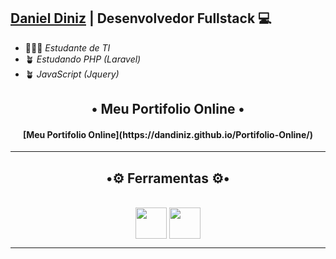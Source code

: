 ## [Daniel Diniz](https://github.com/DanDiniz) | Desenvolvedor Fullstack 💻

- 👨🏾‍🎓 *Estudante de TI*
- 🪴 *Estudando PHP (Laravel)*
- 🪴 *JavaScript (Jquery)*
 
<h2 align = "center">• Meu Portifolio Online •</h2>

<h4 align="center">[Meu Portifolio Online](https://dandiniz.github.io/Portifolio-Online/)</h4>

***
<h2 align = "center">•⚙️ Ferramentas ⚙️•</h2>
<div style="display:inline_block" align = "center"><br>   
   <img align = "center" width = "50" margin="50"src="https://cdn.jsdelivr.net/gh/devicons/devicon/icons/windows8/windows8-original.svg" />
   <img align = "center" width = "50" src="https://cdn.jsdelivr.net/gh/devicons/devicon/icons/vscode/vscode-original.svg" />         
</div>

***


